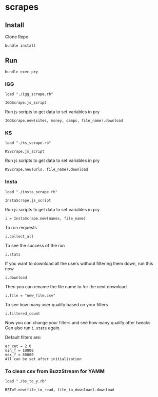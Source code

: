 # scrapes

## Install
Clone Repo

`bundle install`

## Run

`bundle exec pry`
### IGG
`load "./igg_scrape.rb"`

`IGGScrape.js_script`

Run js scripts to get data to set variables in pry

`IGGScrape.new(sites, money, camps, file_name).download`
### KS
`load "./ks_scrape.rb"`

`KSScrape.js_script`

Run js scripts to get data to set variables in pry

`KSScrape.new(urls, file_name).download`
### Insta
`load "./insta_scrape.rb"`

`InstaScrape.js_script`

Run js scripts to get data to set variables in pry

`i = InstaScrape.new(names, file_name)`

To run requests

`i.collect_all`

To see the success of the run

`i.stats`

If you want to download all the users without filtering them down, run this now

`i.download`

Then you can rename the file name to for the next download

`i.file = "new_file.csv"`

To see how many user qualify based on your filters

`i.filtered_count`

Now you can change your filters and see how many qualify after tweaks. Can also run `i.stats` again.

Default filters are:
```
er_cut = 2.0
min_f = 10000
max_f = 80000
All can be set after initialization
```
### To clean csv from BuzzStream for YAMM
`load "./bs_to_y.rb"`

`BSToY.new(file_to_read, file_to_download).download`
